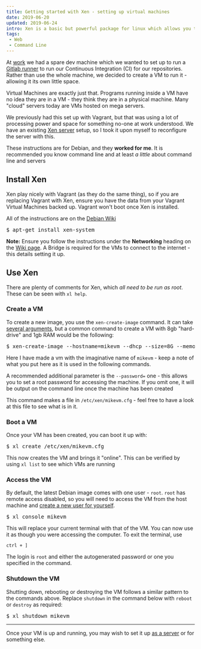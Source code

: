 ```yaml
---
title: Getting started with Xen - setting up virtual machines
date: 2019-06-20
updated: 2019-06-24
intro: Xen is a basic but powerful package for linux which allows you to create virtual machines, A rival to Vagrant, Xen has less configuration (but is potentially less "agile")
tags:
 - Web
 - Command Line
---
```


At [work](https://www.liquidlight.co.uk/) we had a spare dev machine which we wanted to set up to run a [Gitlab runner](https://docs.gitlab.com/runner/) to run our Continuous Integration (CI) for our repositories. Rather than use the whole machine, we decided to create a VM to run it - allowing it its own little space.

Virtual Machines are exactly just that. Programs running inside a VM have no idea they are in a VM - they think they are in a physical machine. Many "cloud" servers today are VMs hosted on mega servers.

We previously had this set up with Vagrant, but that was using a lot of processing power and space for something no-one at work understood. We have an existing [Xen server](https://wiki.debian.org/Xen) setup, so I took it upon myself to reconfigure the server with this.

<div class="info">These instructions are for Debian, and they <strong>worked for me</strong>. It is recommended you know command line and at least <em>a little</em> about command line and servers</div>

## Install Xen

Xen play nicely with Vagrant (as they do the same thing), so if you are replacing Vagrant with Xen, ensure you have the data from your Vagrant Virtual Machines backed up. Vagrant won't boot once Xen is installed.

All of the instructions are on the [Debian Wiki](https://wiki.debian.org/Xen)

<pre class="language-bash">$ apt-get install xen-system</pre>

**Note:** Ensure you follow the instructions under the **Networking** heading on the [Wiki page](https://wiki.debian.org/Xen). A Bridge is required for the VMs to connect to the internet - this details setting it up.

## Use Xen

There are plenty of comments for Xen, which _all need to be run as root_. These can be seen with `xl help`.

### Create a VM

To create a new image, you use the `xen-create-image` command. It can take [several arguments](http://manpages.ubuntu.com/manpages/xenial/man8/xen-create-image.8.html), but a common command to create a VM with 8gb "hard-drive" and 1gb RAM would be the following:

<pre class="language-bash">$ xen-create-image --hostname=mikevm --dhcp --size=8G --memory=1G</pre>

Here I have made a vm with the imaginative name of `mikevm` - keep a note of what you put here as it is used in the following commands.

A recommended additional parameter is the `--password=` one - this allows you to set a root password for accessing the machine. If you omit one, it will be output on the command line once the machine has been created

This command makes a file in `/etc/xen/mikevm.cfg` - feel free to have a look at this file to see what is in it.

### Boot a VM

Once your VM has been created, you can boot it up with:

<pre class="language-bash">$ xl create /etc/xen/mikevm.cfg</pre>

This now creates the VM and brings it "online". This can be verified by using `xl list` to see which VMs are running

### Access the VM

By default, the latest Debian image comes with one user - `root`. `root` has remote access disabled, so you will need to access the VM from the host machine and [create a new user for yourself](https://www.mikestreety.co.uk/admin/entries/blog/217-linux-debian-user-commands).

<pre class="language-bash">$ xl console mikevm</pre>

This will replace your current terminal with that of the VM. You can now use it as though you were accessing the computer. To exit the terminal, use

`ctrl + ]`

The login is `root` and either the autogenerated password or one you specified in the command.

### Shutdown the VM

Shutting down, rebooting or destroying the VM follows a similar pattern to the commands above. Replace `shutdown` in the command below with `reboot` or `destroy` as required:

<pre class="language-bash">$ xl shutdown mikevm</pre>

- - - 

Once your VM is up and running, you may wish to set it up [as a server](https://www.mikestreety.co.uk/blog/set-up-a-new-virtual-private-server-vps) or for something else.